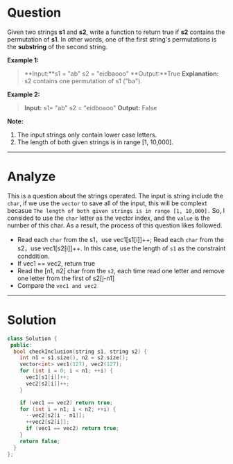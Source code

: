 # Question

Given two strings **s1** and **s2**, write a function to return true if **s2** contains the permutation of **s1**. In other words, one of the first string's permutations is the **substring** of the second string.

**Example 1:** 
> **Input:**s1 = "ab" s2 = "eidbaooo"
> **Output:**True
> **Explanation:** s2 contains one permutation of s1 ("ba").

**Example 2:** 

> **Input:** s1= "ab" s2 = "eidboaoo"
> **Output:** False

**Note:**

1. The input strings only contain lower case letters.
2. The length of both given strings is in range [1, 10,000].

<!--more-->

---

# Analyze

This is a question about the strings operated. The input is string include the `char`, if we use the `vector` to save all of the input, this will be complext becasue `The length of both given strings is in range [1, 10,000].` So, I consided to use the `char` letter as the vector index, and the `value` is the number of this char. As a result, the process of this question likes followed.

- Read each `char` from the s1，use vec1[s1[i]]++; Read each `char` from the s2，use vec1[s2[i]]++. In this case, use the length of `s1` as the constraint conddition.
- If vec1 == vec2, return true
- Read the [n1, n2] char from the `s2`, each time read one letter and remove one letter from the first of s2[j-n1]
- Compare the `vec1 and vec2`

---

# Solution

```cpp
class Solution {
 public:
  bool checkInclusion(string s1, string s2) {
    int n1 = s1.size(), n2 = s2.size();
    vector<int> vec1(127), vec2(127);
    for (int i = 0; i < n1; ++i) {
      vec1[s1[i]]++;
      vec2[s2[i]]++;
    }

    if (vec1 == vec2) return true;
    for (int i = n1; i < n2; ++i) {
      --vec2[s2[i - n1]];
      ++vec2[s2[i]];
      if (vec1 == vec2) return true;
    }
    return false;
  }
};
```